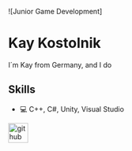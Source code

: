 ![Junior Game Development]

# Kay Kostolnik
I´m Kay from Germany, and I do 

## Skills
* 💻 C++, C#, Unity, Visual Studio


[<img src='https://cdn.jsdelivr.net/npm/simple-icons@3.0.1/icons/github.svg' alt='github' height='40'>](https://github.com/KazrailDxD)  

